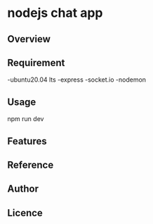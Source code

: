 # nodejs chat app


## Overview

## Requirement
-ubuntu20.04 lts
-express
-socket.io
-nodemon

## Usage
npm run dev

## Features

## Reference

## Author


## Licence

